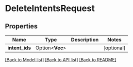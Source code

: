 # DeleteIntentsRequest

## Properties

| Name           | Type                    | Description | Notes      |
| -------------- | ----------------------- | ----------- | ---------- |
| **intent_ids** | Option<**Vec<String>**> |             | [optional] |

[[Back to Model list]](../README.md#documentation-for-models) [[Back to API list]](../README.md#documentation-for-api-endpoints) [[Back to README]](../README.md)
